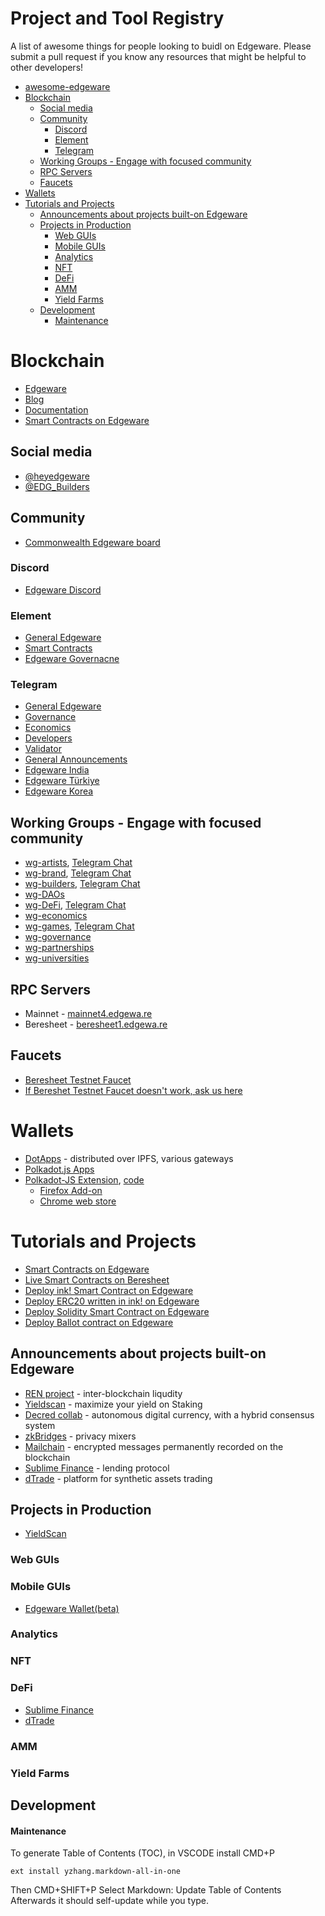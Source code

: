 # Project and Tool Registry
A list of awesome things for people looking to buidl on Edgeware. Please submit a pull request if you know any resources that might be helpful to other developers!

- [awesome-edgeware](#awesome-edgeware)
- [Blockchain](#blockchain)
  - [Social media](#social-media)
  - [Community](#community)
    - [Discord](#discord)
    - [Element](#element)
    - [Telegram](#telegram)
  - [Working Groups - Engage with focused community](#working-groups---engage-with-focused-community)
  - [RPC Servers](#rpc-servers)
  - [Faucets](#faucets)
- [Wallets](#wallets)
- [Tutorials and Projects](#tutorials-and-projects)
  - [Announcements about projects built-on Edgeware](#announcements-about-projects-built-on-edgeware)
  - [Projects in Production](#projects-in-production)
    - [Web GUIs](#web-guis)
    - [Mobile GUIs](#mobile-guis)
    - [Analytics](#analytics)
    - [NFT](#nft)
    - [DeFi](#defi)
    - [AMM](#amm)
    - [Yield Farms](#yield-farms)
  - [Development](#development)
      - [Maintenance](#maintenance)

# Blockchain
* [Edgeware](https://edgewa.re)
* [Blog](https://blog.edgewa.re/)
* [Documentation](https://docs.edgewa.re)
* [Smart Contracts on Edgeware](https://contracts.edgewa.re)

## Social media
* [@heyedgeware](https://twitter.com/heyedgeware)
* [@EDG_Builders](https://twiter.com/edg_builders)
## Community
* [Commonwealth Edgeware board](https://commonwealth.im/edgeware)

### Discord 
* [Edgeware Discord](https://discord.gg/njDnHDk)

### Element
* [General Edgeware](https://matrix.to/#/!dQIXacXSBDQsPsWEYR:matrix.org?via=matrix.org&via=matrix.parity.io&via=matrix.decent.fund)
* [Smart Contracts](https://matrix.to/#/!tYUCYdSvSYPMjWNDDD:matrix.parity.io?via=matrix.parity.io&via=matrix.org&via=web3.foundation)
* [Edgeware Governacne](https://matrix.to/#/!LKKkaPSDCjOusugedQ:matrix.org?via=matrix.org&via=t2bot.io&via=decent.modular.im)
  
### Telegram
* [General Edgeware](https://t.me/heyedgeware)
* [Governance](https://t.me/EdgewareGWG)
* [Economics](https://t.me/edgewareeconomics)
* [Developers](https://t.me/edg_developers)
* [Validator](https://t.me/EdgewareValidators)
* [General Announcements](https://t.me/edgeware_announcements)
* [Edgeware India](https://t.me/EdgewareIndia)
* [Edgeware Türkiye](https://t.me/EdgewareTUR)
* [Edgeware Korea](https://t.me/edgeware_Kor)

## Working Groups - Engage with focused community
* [wg-artists](https://commonwealth.im/edgeware/discussions/wg-artists), [Telegram Chat](https://t.me/joinchat/GZzH7hjuK8zMssP45b8AEA)
* [wg-brand](https://commonwealth.im/edgeware/discussions/wg-brand), [Telegram Chat](https://t.me/EdgewareAgency)
* [wg-builders](https://commonwealth.im/edgeware/discussions/wg-builders), [Telegram Chat](https://t.me/edg_developers)
* [wg-DAOs](https://commonwealth.im/edgeware/discussions/wg-DAOs)
* [wg-DeFi](https://commonwealth.im/edgeware/discussions/wg-defi), [Telegram Chat](https://t.me/joinchat/JxbeRhwIhsiBQNPNPi4m5g)
* [wg-economics](https://commonwealth.im/edgeware/discussions/wg-economics)
* [wg-games](https://commonwealth.im/edgeware/discussions/wg-games), [Telegram Chat](https://t.me/joinchat/GZzH7kcK0v2JA5yUG3Ttuw)
* [wg-governance](https://commonwealth.im/edgeware/discussions/wg-governance)
* [wg-partnerships](https://commonwealth.im/edgeware/discussions/wg-partnerships)
* [wg-universities](https://t.me/EDGuniWG)

## RPC Servers
* Mainnet - [mainnet4.edgewa.re](wss://mainnet4.edgewa.re)
* Beresheet - [beresheet1.edgewa.re](wss://beresheet1.edgewa.re)

## Faucets
* [Beresheet Testnet Faucet](https://beresheet-faucet.vercel.app/)
* [If Bereshet Testnet Faucet doesn't work, ask us here](https://t.me/edg_developers)
  
# Wallets
* [DotApps](https://dotapps.io/) - distributed over IPFS, various gateways 
* [Polkadot.js Apps](https://polkadot.js.org/apps/)
* [Polkadot-JS Extension](https://polkadot.js.org/extension/), [code](https://github.com/polkadot-js/extension)
  * [Firefox Add-on](https://addons.mozilla.org/en-US/firefox/addon/polkadot-js-extension/)
  * [Chrome web store](https://chrome.google.com/webstore/detail/polkadot%7Bjs%7D-extension/mopnmbcafieddcagagdcbnhejhlodfdd)

# Tutorials and Projects
* [Smart Contracts on Edgeware](https://contracts.edgewa.re)
* [Live Smart Contracts on Beresheet](https://contracts.edgewa.re/#/0/live-deployed-smart-contracts)
* [Deploy ink! Smart Contract on Edgeware](https://contracts.edgewa.re/#/0/introduction)
* [Deploy ERC20 written in ink! on Edgeware](https://contracts.edgewa.re/#/2/introduction)
* [Deploy Solidity Smart Contract on Edgeware](https://contracts.edgewa.re/#/4/evm-introduction)
* [Deploy Ballot contract on Edgeware](https://contracts.edgewa.re/#/5/introduction)
    
## Announcements about projects built-on Edgeware

* [REN project](https://commonwealth.im/edgeware/proposal/discussion/729-edgeware-x-ren-project-collaboration) - inter-blockchain liqudity
* [Yieldscan](https://commonwealth.im/edgeware/proposal/discussion/803-edgeware-integrated-with-yieldscan-) - maximize your yield on Staking
* [Decred collab](https://commonwealth.im/edgeware/proposal/discussion/728-edgeware-x-decred-project-collaboration) - autonomous digital currency, with a hybrid consensus system  
* [zkBridges](https://commonwealth.im/edgeware/proposal/discussion/694-zkbridges) - privacy mixers
* [Mailchain](https://commonwealth.im/edgeware/proposal/discussion/590-mailchain) - encrypted messages permanently recorded on the blockchain
* [Sublime Finance](https://commonwealth.im/edgeware/proposal/discussion/636-announcing-sublime) - lending protocol
* [dTrade](https://commonwealth.im/edgeware/proposal/discussion/810-introducing-dtrade) - platform for synthetic assets trading 

## Projects in Production

* [YieldScan](https://yieldscan-edgeware.vercel.app/)
  
### Web GUIs

### Mobile GUIs

* [Edgeware Wallet(beta)](https://github.com/shekohex/edgeware-wallet)

### Analytics 

### NFT

### DeFi
* [Sublime Finance](https://medium.com/@sublime.finance/announcing-sublime-f9d6fd1abd2f)
* [dTrade](https://commonwealth.im/edgeware/proposal/discussion/810-introducing-dtrade)

### AMM

### Yield Farms

## Development

#### Maintenance

To generate Table of Contents (TOC), in VSCODE install CMD+P 
```
ext install yzhang.markdown-all-in-one
```
Then CMD+SHIFT+P
Select Markdown: Update Table of Contents
Afterwards it should self-update while you type.
